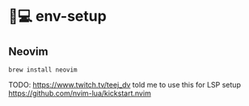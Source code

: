 # 💊💻 env-setup

## Neovim

`brew install neovim`

TODO: https://www.twitch.tv/teej_dv told me to use this for LSP setup https://github.com/nvim-lua/kickstart.nvim

